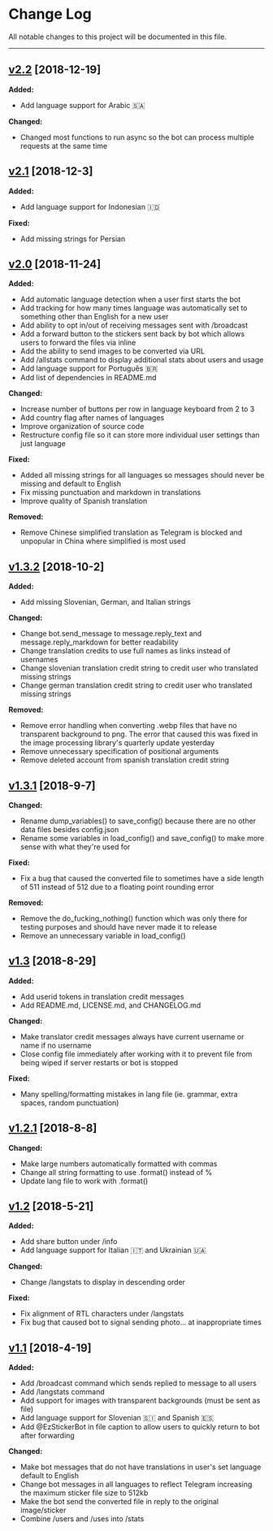# Change Log

All notable changes to this project will be documented in this file.

* * *

## [v2.2](https://github.com/fxuls/ez-sticker-bot/releases/tag/v2.2) [2018-12-19]

**Added:**
- Add language support for Arabic 🇸🇦

**Changed:**
- Changed most functions to run async so the bot can process multiple requests at the same time

## [v2.1](https://github.com/fxuls/ez-sticker-bot/releases/tag/v2.1) [2018-12-3]

**Added:**
- Add language support for Indonesian 🇮🇩

**Fixed:**
- Add missing strings for Persian

## [v2.0](https://github.com/fxuls/ez-sticker-bot/releases/tag/v2.0) [2018-11-24]

**Added:**
- Add automatic language detection when a user first starts the bot
- Add tracking for how many times language was automatically set to something other than English for a new user
- Add ability to opt in/out of receiving messages sent with /broadcast
- Add a forward button to the stickers sent back by bot which allows users to forward the files via inline
- Add the ability to send images to be converted via URL
- Add /allstats command to display additional stats about users and usage
- Add language support for Português 🇧🇷
- Add list of dependencies in README.md

**Changed:**
- Increase number of buttons per row in language keyboard from 2 to 3
- Add country flag after names of languages
- Improve organization of source code
- Restructure config file so it can store more individual user settings than just language

**Fixed:**
- Added all missing strings for all languages so messages should never be missing and default to English
- Fix missing punctuation and markdown in translations
- Improve quality of Spanish translation

**Removed:**
- Remove Chinese simplified translation as Telegram is blocked and unpopular in China where simplified is most used

## [v1.3.2](https://github.com/fxuls/ez-sticker-bot/releases/tag/v1.3.2) [2018-10-2]

**Added:**
- Add missing Slovenian, German, and Italian strings

**Changed:**
- Change bot.send_message to message.reply_text and message.reply_markdown for better readability
- Change translation credits to use full names as links instead of usernames
- Change slovenian translation credit string to credit user who translated missing strings
- Change german translation credit string to credit user who translated missing strings

**Removed:**
- Remove error handling when converting .webp files that have no transparent background to png. The error that caused this was fixed in the image processing library's quarterly update yesterday
- Remove unnecessary specification of positional arguments
- Remove deleted account from spanish translation credit string

## [v1.3.1](https://github.com/fxuls/ez-sticker-bot/releases/tag/v1.3.1) [2018-9-7]

**Changed:**
- Rename dump_variables() to save_config() because there are no other data files besides config.json
- Rename some variables in load_config() and save_config() to make more sense with what they're used for

**Fixed:**
- Fix a bug that caused the converted file to sometimes have a side length of 511 instead of 512 due to a floating point rounding error

**Removed:**
- Remove the do_fucking_nothing() function which was only there for testing purposes and should have never made it to release
- Remove an unnecessary variable in load_config()


## [v1.3](https://github.com/fxuls/ez-sticker-bot/releases/tag/v1.3) [2018-8-29]

**Added:**
- Add userid tokens in translation credit messages
- Add README.md, LICENSE.md, and CHANGELOG.md

**Changed:**
- Make translator credit messages always have current username or name if no username
- Close config file immediately after working with it to prevent file from being wiped if server restarts or bot is stopped

**Fixed:**
- Many spelling/formatting mistakes in lang file (ie. grammar, extra spaces, random punctuation)


## [v1.2.1](https://github.com/fxuls/ez-sticker-bot/commit/f36d10cceb8e54287da7b247db24997ac2249543) [2018-8-8]

**Changed:**
- Make large numbers automatically formatted with commas
- Change all string formatting to use .format() instead of %
- Update lang file to work with .format()


## [v1.2](https://github.com/fxuls/ez-sticker-bot/commit/5536afe1d79c816b6105d0f28f03a00ac63f138d) [2018-5-21]

**Added:**
- Add share button under /info
- Add language support for Italian 🇮🇹 and Ukrainian 🇺🇦

**Changed:**
- Change /langstats to display in descending order

**Fixed:**
- Fix alignment of RTL characters under /langstats
- Fix bug that caused bot to signal sending photo... at inappropriate times


## [v1.1](https://github.com/fxuls/ez-sticker-bot/commit/54df5c31a6ef4e7d1d33eb23829500fc77bc8491) [2018-4-19]

**Added:**
- Add /broadcast command which sends replied to message to all users
- Add /langstats command
- Add support for images with transparent backgrounds (must be sent as file)
- Add language support for Slovenian 🇸🇮 and Spanish 🇪🇸
- Add @EzStickerBot in file caption to allow users to quickly return to bot after forwarding

**Changed:**
- Make bot messages that do not have translations in user's set language default to English
- Change bot messages in all languages to reflect Telegram increasing the maximum sticker file size to 512kb
- Make the bot send the converted file in reply to the original image/sticker
- Combine /users and /uses into /stats
